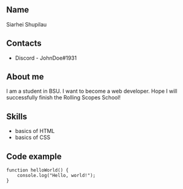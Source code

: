 ## Name

Siarhei Shupilau

## Contacts

- Discord - JohnDoe#1931

## About me

I am a student in BSU. I want to become a web developer. Hope I will successfully finish the Rolling Scopes School!

## Skills

- basics of HTML
- basics of CSS

## Code example

```
function helloWorld() {
    console.log("Hello, world!");
}
```
